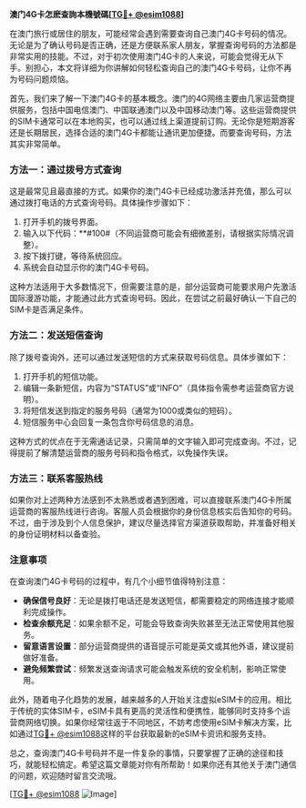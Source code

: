 **澳门4G卡怎麽查詢本機號碼[[TG💪+ @esim1088](https://t.me/s/esim1088)]**

在澳门旅行或居住的朋友，可能经常会遇到需要查询自己澳门4G卡号码的情况。无论是为了确认号码是否正确，还是方便联系家人朋友，掌握查询号码的方法都是非常实用的技能。不过，对于初次使用澳门4G卡的人来说，可能会觉得无从下手。别担心，本文将详细为你讲解如何轻松查询自己的澳门4G卡号码，让你不再为号码问题烦恼。

首先，我们来了解一下澳门4G卡的基本概念。澳门的4G网络主要由几家运营商提供服务，包括中国电信澳门、中国联通澳门以及中国移动澳门等。这些运营商提供的SIM卡通常可以在本地购买，也可以通过线上渠道提前订购。无论你是短期游客还是长期居民，选择合适的澳门4G卡都能让通讯更加便捷。而要查询号码，方法其实非常简单。

### 方法一：通过拨号方式查询

这是最常见且最直接的方式。如果你的澳门4G卡已经成功激活并充值，那么可以通过拨打电话的方式查询号码。具体操作步骤如下：

1. 打开手机的拨号界面。
2. 输入以下代码：**#100#（不同运营商可能会有细微差别，请根据实际情况调整）。
3. 按下拨打键，等待系统回应。
4. 系统会自动显示你的澳门4G卡号码。

这种方法适用于大多数情况下，但需要注意的是，部分运营商可能要求用户先激活国际漫游功能，才能通过此方式查询号码。因此，在尝试之前最好确认一下自己的SIM卡是否满足条件。

### 方法二：发送短信查询

除了拨号查询外，还可以通过发送短信的方式来获取号码信息。具体步骤如下：

1. 打开手机的短信功能。
2. 编辑一条新短信，内容为“STATUS”或“INFO”（具体指令需参考运营商官方说明）。
3. 将短信发送到指定的服务号码（通常为1000或类似的短码）。
4. 短信服务中心会回复一条包含你号码信息的消息。

这种方式的优点在于无需通话记录，只需简单的文字输入即可完成查询。不过，记得提前了解清楚运营商的服务号码和指令格式，以免操作失误。

### 方法三：联系客服热线

如果你对上述两种方法感到不太熟悉或者遇到困难，可以直接联系澳门4G卡所属运营商的客服热线进行咨询。客服人员会根据你的身份信息核实后告知你的号码。不过，由于涉及到个人信息保护，建议尽量选择官方渠道获取帮助，并准备好相关的身份证明材料以备查验。

### 注意事项

在查询澳门4G卡号码的过程中，有几个小细节值得特别注意：

- **确保信号良好**：无论是拨打电话还是发送短信，都需要稳定的网络连接才能顺利完成操作。
- **检查余额充足**：如果余额不足，可能会导致查询失败甚至无法正常使用其他服务。
- **留意语言设置**：部分运营商提供的语音提示可能是英文或其他外语，建议提前做好准备。
- **避免频繁尝试**：频繁发送查询请求可能会触发系统的安全机制，影响正常使用。

此外，随着电子化趋势的发展，越来越多的人开始关注虚拟eSIM卡的应用。相比于传统的实体SIM卡，eSIM卡具有更高的灵活性和便携性，能够同时支持多个运营商网络切换。如果你经常往返于不同地区，不妨考虑使用eSIM卡解决方案，比如通过[TG💪+ @esim1088](https://t.me/s/esim1088)这样的平台获取最新的eSIM卡资讯和服务支持。

总之，查询澳门4G卡号码并不是一件复杂的事情，只要掌握了正确的途径和技巧，就能轻松搞定。希望这篇文章能对你有所帮助！如果你还有其他关于澳门通信的问题，欢迎随时留言交流哦。

[[TG💪+ @esim1088](https://t.me/s/esim1088) ![Image](https://i.postimg.cc/4NQfJmqS/Snipaste-2025-05-13-00-14-12.png)]
